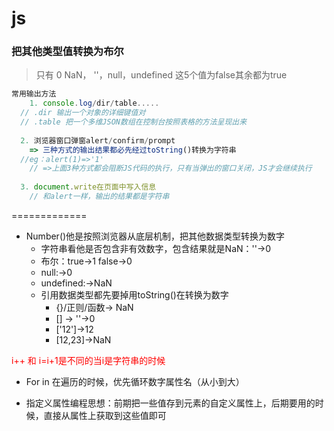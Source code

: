 #  js

### 把其他类型值转换为布尔

> 只有 0 NaN， ''，null，undefined 这5个值为false其余都为true

```javascript
常用输出方法
	1. console.log/dir/table.....
  // .dir 输出一个对象的详细键值对
  // .table 把一个多维JSON数组在控制台按照表格的方法呈现出来
  
  2. 浏览器窗口弹窗alert/confirm/prompt
	=> 三种方式的输出结果都必先经过toString()转换为字符串
  //eg：alert(1)=>'1'
	// =>上面3种方式都会阻断JS代码的执行，只有当弹出的窗口关闭，JS才会继续执行
  
  3. document.write在页面中写入信息
	// 和alert一样，输出的结果都是字符串
```
=============

- Number()他是按照浏览器从底层机制，把其他数据类型转换为数字
   - 字符串看他是否包含非有效数字，包含结果就是NaN：''->0
  -  布尔：true->1 false->0 
  -  null:->0
  -  undefined:->NaN
  -  引用数据类型都先要掉用toString()在转换为数字
      - {}/正则/函数-> NaN
      - [] -> ''->0
      - ['12']->12
      - [12,23]->NaN

<font color="red">i++ 和 i=i+1是不同的当i是字符串的时候</font>

- For in 在遍历的时候，优先循环数字属性名（从小到大）

- 指定义属性编程思想：前期把一些值存到元素的自定义属性上，后期要用的时候，直接从属性上获取到这些值即可

